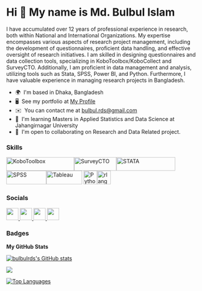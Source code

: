 Hi 👋 My name is Md. Bulbul Islam
=================================

I have accumulated over 12 years of professional experience in research, both within National and International Organizations. My expertise encompasses various aspects of research project management, including the development of questionnaires, proficient data handling, and effective oversight of research initiatives. I am skilled in designing questionnaires and data collection tools, specializing in KoboToolbox/KoboCollect and SurveyCTO. Additionally, I am proficient in data management and analysis, utilizing tools such as Stata, SPSS, Power BI, and Python. Furthermore, I have valuable experience in managing research projects in Bangladesh.

* 🌍  I'm based in Dhaka, Bangladesh
* 🖥️  See my portfolio at [My Profile](http://bulbulrds.wordpress.com)
* ✉️  You can contact me at [bulbul.rds@gmail.com](mailto:bulbul.rds@gmail.com)
* 🧠  I'm learning Masters in Applied Statistics and Data Science at Jahangirnagar University
* 🤝  I'm open to collaborating on Research and Data Related project.

### Skills

<p align="left">
  <a href="https://www.kobotoolbox.org/" target="_blank" rel="noreferrer"><img src="https://www.kobotoolbox.org/assets/images/common/kobotoolbox_logo_default_for-light-bg.svg" width="180" height="36" alt="KoboToolbox"/></a><a href="https://www.surveycto.com" target="_blank" rel="noreferrer"><img src="https://www.surveycto.com/wp-content/uploads/2018/04/SurveyCTO-Logo-CMYK.png.webp" width="112" height="36" alt="SurveyCTO"/></a><a href="https://www.stata.com" target="_blank" rel="noreferrer"><img src="https://www.stata.com/includes/images/stata-logo-blue.svg" width="156" height="36" alt="STATA"/></a>
  <a href="www.ibm.com/spss" target="_blank" rel="noreferrer"><img src="https://vectorseek.com/wp-content/uploads/2023/08/Spss-Logo-Vector.svg-.png" width="106" height="36" alt="SPSS" /></a><a href="https://www.tableau.com" target="_blank" rel="noreferrer"><img src="https://thinklytics.com/wp-content/uploads/2017/07/tableau-logo-tableau-software.jpg" width="95" height="36" alt="Tableau" /></a>  <a href="https://www.python.org/" target="_blank" rel="noreferrer"><img src="https://raw.githubusercontent.com/danielcranney/readme-generator/main/public/icons/skills/python-colored.svg" width="36" height="36" alt="Python" /></a><a href="https://www.r-project.org/" target="_blank" rel="noreferrer"><img src="https://raw.githubusercontent.com/danielcranney/readme-generator/main/public/icons/skills/rlang-colored.svg" width="36" height="36" alt="rlang" /></a>
</p>


### Socials

<p align="left"> <a href="https://www.facebook.com/mdbulbul87" target="_blank" rel="noreferrer"> <picture> <source media="(prefers-color-scheme: dark)" srcset="https://raw.githubusercontent.com/danielcranney/readme-generator/main/public/icons/socials/facebook-dark.svg" /> <source media="(prefers-color-scheme: light)" srcset="https://raw.githubusercontent.com/danielcranney/readme-generator/main/public/icons/socials/facebook.svg" /> <img src="https://raw.githubusercontent.com/danielcranney/readme-generator/main/public/icons/socials/facebook.svg" width="32" height="32" /> </picture> </a> <a href="https://www.github.com/bulbulrds" target="_blank" rel="noreferrer"> <picture> <source media="(prefers-color-scheme: dark)" srcset="https://raw.githubusercontent.com/danielcranney/readme-generator/main/public/icons/socials/github-dark.svg" /> <source media="(prefers-color-scheme: light)" srcset="https://raw.githubusercontent.com/danielcranney/readme-generator/main/public/icons/socials/github.svg" /> <img src="https://raw.githubusercontent.com/danielcranney/readme-generator/main/public/icons/socials/github.svg" width="32" height="32" /> </picture> </a> <a href="https://www.linkedin.com/in/mdbulbulislam8" target="_blank" rel="noreferrer"> <picture> <source media="(prefers-color-scheme: dark)" srcset="https://raw.githubusercontent.com/danielcranney/readme-generator/main/public/icons/socials/linkedin-dark.svg" /> <source media="(prefers-color-scheme: light)" srcset="https://raw.githubusercontent.com/danielcranney/readme-generator/main/public/icons/socials/linkedin.svg" /> <img src="https://raw.githubusercontent.com/danielcranney/readme-generator/main/public/icons/socials/linkedin.svg" width="32" height="32" /> </picture> </a> <a href="https://www.youtube.com/@MdBulbulIslam87" target="_blank" rel="noreferrer"> <picture> <source media="(prefers-color-scheme: dark)" srcset="undefined" /> <source media="(prefers-color-scheme: light)" srcset="https://raw.githubusercontent.com/danielcranney/readme-generator/main/public/icons/socials/youtube.svg" /> <img src="https://raw.githubusercontent.com/danielcranney/readme-generator/main/public/icons/socials/youtube.svg" width="32" height="32" /> </picture> </a></p>

### Badges

<b>My GitHub Stats</b>

<a href="http://www.github.com/bulbulrds"><img src="https://github-readme-stats.vercel.app/api?username=bulbulrds&show_icons=true&hide=&count_private=true&title_color=0891b2&text_color=ffffff&icon_color=0891b2&bg_color=1c1917&hide_border=true&show_icons=true" alt="bulbulrds's GitHub stats" /></a>

<a href="http://www.github.com/bulbulrds"><img src="https://github-readme-streak-stats.herokuapp.com/?user=bulbulrds&stroke=ffffff&background=1c1917&ring=0891b2&fire=0891b2&currStreakNum=ffffff&currStreakLabel=0891b2&sideNums=ffffff&sideLabels=ffffff&dates=ffffff&hide_border=true" /></a>

<a href="https://github.com/bulbulrds" align="left"><img src="https://github-readme-stats.vercel.app/api/top-langs/?username=bulbulrds&langs_count=10&title_color=0891b2&text_color=ffffff&icon_color=0891b2&bg_color=1c1917&hide_border=true&locale=en&custom_title=Top%20%Languages" alt="Top Languages" /></a>

